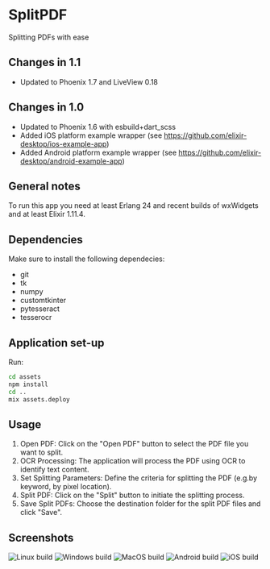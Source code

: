 # SplitPDF
Splitting PDFs with ease

## Changes in 1.1

- Updated to Phoenix 1.7 and LiveView 0.18

## Changes in 1.0

- Updated to Phoenix 1.6 with esbuild+dart_scss
- Added iOS platform example wrapper (see https://github.com/elixir-desktop/ios-example-app)
- Added Android platform example wrapper (see https://github.com/elixir-desktop/android-example-app)

## General notes

To run this app you need at least Erlang 24 and recent builds of wxWidgets and at least
Elixir 1.11.4.

## Dependencies

Make sure to install the following dependecies:

- git
- tk
- numpy
- customtkinter
- pytesseract
- tesserocr
  

## Application set-up

Run:

```bash
cd assets
npm install
cd ..
mix assets.deploy
```


## Usage
1) Open PDF: Click on the "Open PDF" button to select the PDF file you want to split.
2) OCR Processing: The application will process the PDF using OCR to identify text content.
3) Set Splitting Parameters: Define the criteria for splitting the PDF (e.g.by keyword, by pixel location).
4) Split PDF: Click on the "Split" button to initiate the splitting process.
5) Save Split PDFs: Choose the destination folder for the split PDF files and click "Save".

## Screenshots

![Linux build](/nodeploy/linux_todo.png?raw=true "Linux build")
![Windows build](/nodeploy/windows_todo.png?raw=true "Windows build")
![MacOS build](/nodeploy/macos_todo.png?raw=true "MacOS build")
![Android build](/nodeploy/android_todo.png?raw=true "Android build")
![iOS build](/nodeploy/ios_todo.png?raw=true "iOS build")

